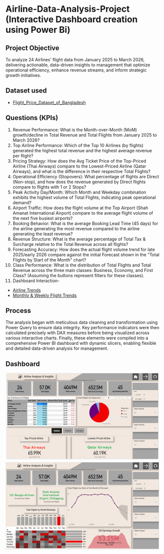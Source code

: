 # Airline-Data-Analysis-Project (Interactive Dashboard creation using Power Bi)
## Project Objective
To analyze 24 Airlines' flight data from January 2025 to March 2026, delivering actionable, data-driven insights to management that optimize operational efficiency, enhance revenue streams, and inform strategic growth initiatives.
## Dataset used
- <a href="https://github.com/RakibRahull/Airline-Data-Analysis-Project/blob/main/Flight_Price_Dataset_of_Bangladesh.xlsx">Flight_Price_Dataset_of_Bangladesh</a>
## Questions (KPIs)
1. Revenue Performance: What is the Month-over-Month (MoM) growth/decline in Total Revenue and Total Flights from January 2025 to March 2026?
2. Top Airline Performance: Which of the Top 10 Airlines (by flights) generated the highest total revenue and the highest average revenue per flight?
3. Pricing Strategy: How does the Avg Ticket Price of the Top-Priced Airline (Thai Airways) compare to the Lowest-Priced Airline (Qatar Airways), and what is the difference in their respective Total Flights?
4. Operational Efficiency (Stopovers): What percentage of flights are Direct (Non-stop), and how does the revenue generated by Direct flights compare to flights with 1 or 2 Stops?
5. Peak Activity Day/Month: Which Month and Weekday combination exhibits the highest volume of Total Flights, indicating peak operational demand?
6. Airport Traffic: How does the flight volume at the Top Airport (Shah Amanat International Airport) compare to the average flight volume of the next five busiest airports?
7. Booking Behavior: What is the average Booking Lead Time (45 days) for the airline generating the most revenue compared to the airline generating the least revenue?
8. Revenue Structure: What is the average percentage of Total Tax & Surcharge relative to the Total Revenue across all flights?
9. Forecasting Accuracy: How does the actual flight volume trend for late 2025/early 2026 compare against the initial Forecast shown in the "Total Flights by Start of the Month" chart?
10. Class Performance: What is the distribution of Total Flights and Total Revenue across the three main classes: Business, Economy, and First Class? (Assuming the buttons represent filters for these classes).
11. Dashboard Interaction- 
- <a href="https://github.com/RakibRahull/Airline-Data-Analysis-Project/blob/main/Airline%20Trends.PNG">Airline Trends</a>
- <a href="https://github.com/RakibRahull/Airline-Data-Analysis-Project/blob/main/Monthly%20%26%20Weekly%20Flight%20Trends.PNG">Monthly & Weekly Flight Trends</a>
## Process
The analysis began with meticulous data cleaning and transformation using Power Query to ensure data integrity. Key performance indicators were then calculated precisely with DAX measures before being visualized across various interactive charts. Finally, these elements were compiled into a comprehensive Power BI dashboard with dynamic slicers, enabling flexible and detailed data-driven analysis for management.
## Dashboard
![ Airline Trends]( https://github.com/RakibRahull/Airline-Data-Analysis-Project/blob/main/Airline%20Trends.PNG)
![ Monthly & Weekly Flight Trends]( https://github.com/RakibRahull/Airline-Data-Analysis-Project/blob/main/Monthly%20%26%20Weekly%20Flight%20Trends.PNG)


